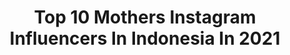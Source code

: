 ---
title: Top 10 Mothers Instagram Influencers In Indonesia In 2021
description: >-
  Find top mothers Instagram influencers in Indonesia in 2021. Most popular hashtags: #tiktokindonesia #fashion #dirumahaja.
platform: Instagram
hits: 370
text_top: Identify the most popular Instagram profiles on inBeat.
text_bottom: Our search engine holds 370 Instagram influencers like this in Indonesia for you to pitch.
profiles:
  - username: "yennikristiani"
    fullname: >-
      Jouw Yenni Kristiani
    bio: >-
      Mother of two @babyjouw 👶🏻👶🏻 Walking in God’s grace. @lifeofpure @cremejkt @cashlessss
    location: "Indonesia"
    followers: 42265
    engagement: 711
    commentsToLikes: 0.092331
    id: ck5zskiabyo6p0i14hrvnjpwm
    verified: false
    hashtags: "#ootdasian, #simplefits, #flackhofemales, #urbansneakersociety"
  - username: "arumi_ningsih1"
    fullname: >-
      GIVEAWAY - Arumi ningsih
    bio: >-
      Beauty||lifestyle||motherhood 📧 Arumie_01@yahoo.com @sociolla disc voucher 50k --> SBN043157
    location: "Indonesia"
    followers: 44773
    engagement: 439
    commentsToLikes: 0.053561
    id: ck6u0t59qhm2e0j71fn9u5vls
    verified: false
    hashtags: "#mynudemood, #beautyblogger, #clozetteid, #mominfluencer"
  - username: "abigailclie"
    fullname: >-
      AURA Clarri
    bio: >-
      Game Shoutcaster The Queen Mother of @auraesports
    location: "Indonesia"
    followers: 36736
    engagement: 950
    commentsToLikes: 0.026784
    id: ck5hhrszj9rg10i11vi8kcnhl
    verified: false
    hashtags: "#weekenddealduniagames, #bethefirst, #predatorgaming, #jadilahyangpertama"
  - username: "emma.1905"
    fullname: >-
      Umamul Husen wife 👫
    bio: >-
      Mother Of Ammar Zain Husen👶 🌄 Bogor, Indonesia Fabbiayi aala 'i rabbikumaa tukadzdzibaan Channel Youtube Jangan lupa Subcribe ya teman 😍 😎⬇️
    location: "Indonesia"
    followers: 8952
    engagement: 911
    commentsToLikes: 0.049140
    id: ckf5nfeyny1hq0j23hryjyuoc
    verified: false
    hashtags: ""
  - username: "jaydekemp12"
    fullname: >-
      jaydekemp12
    bio: >-
      •I collect tattoos & lingerie •@stronglifter😻💕 •Mother of @happybluestaffy🐶 •🆕 @happyshq •Aspiring lingerie designer💋 • BIKINIS 👙⤵️
    location: "Indonesia"
    followers: 9000
    engagement: 778
    commentsToLikes: 0.040087
    id: ck5hjgegdgkxt0i11fwbj91ae
    verified: false
    hashtags: "#weekendgym, #gymdaily, #allblackoutfit, #sushitime"
  - username: "tiffofili"
    fullname: >-
      Tiffany Porter
    bio: >-
      Christian. Wife. Mother. 2 x Olympian (#TeamAdidas ///). Pharmacist. AKA 💗💚 #Blessed Snapchat 👻: tiffporter
    location: "Indonesia"
    followers: 26256
    engagement: 148
    commentsToLikes: 0.084052
    id: ck5qeiv2b0ph90i115lq1vpx7
    verified: true
    hashtags: "#mommyandme, #tokyo2021, #teamadidas, #chichimama"
  - username: "oliastepanenco"
    fullname: >-
      Olia Stepanenco
    bio: >-
      📍🄱🄰🄻🄸 🌕🌖🌗🌘🌑 MOTHER OF👉@style_retreat_bali_shop 🅢🅣🅨🅛🅘🅢🅣 🅟🅔🅡🅢🅞🅝🅐🅛 🅢🅗🅞🅟🅟🅔🅡 🅒🅞🅝🅣🅔🅝🅣 🅜🅐🅝🅐🅖🅔🅡
    location: "Indonesia"
    followers: 32387
    engagement: 206
    commentsToLikes: 0.051865
    id: ck6tv2kzujtba0j71qzwqcl2v
    verified: false
    hashtags: ""
  - username: "stephbaier"
    fullname: >-
      Steph Baier | Bali Model
    bio: >-
      🇵🇭🇩🇪 ॐ Model and Yoga Teacher ❥ Mother to Joy Ophelia ☽ Protect your peace, Get rid of toxicity, Cleanse your space, Cultivate love. @m4models
    location: "Indonesia"
    followers: 6001
    engagement: 642
    commentsToLikes: 0.045244
    id: ck8syl5qql5jw0j781h8foqv1
    verified: false
    hashtags: ""
  - username: "alandakariza"
    fullname: >-
      
    bio: >-
      mother // @bearrito.jkt // @advis.lab // @amameicecream
    location: "Indonesia"
    followers: 25252
    engagement: 299
    commentsToLikes: 0.028253
    id: ck15tgs3ni07e0i19zlw2oru0
    verified: false
    hashtags: "#sennapartydisenoparty, #acesemarakakhirtahun, #tbt, #belanjatenang"
  - username: "yasminehany"
    fullname: >-
      YASMINE HANY
    bio: >-
      Better oops than what if Mother agency @unnmodels Founder of @shopthesol 📍Cairo, Egypt
    location: "Indonesia"
    followers: 14996
    engagement: 992
    commentsToLikes: 0.009910
    id: ck600rh0ve4t50i14zgbarfzh
    verified: false
    hashtags: ""
---